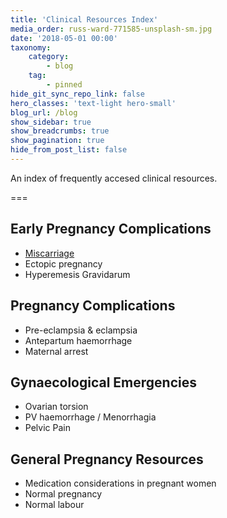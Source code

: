 ```yaml
---
title: 'Clinical Resources Index'
media_order: russ-ward-771585-unsplash-sm.jpg
date: '2018-05-01 00:00'
taxonomy:
    category:
        - blog
    tag:
        - pinned
hide_git_sync_repo_link: false
hero_classes: 'text-light hero-small'
blog_url: /blog
show_sidebar: true
show_breadcrumbs: true
show_pagination: true
hide_from_post_list: false
---
```


An index of frequently accesed clinical resources.

===

## Early Pregnancy Complications
* [Miscarriage](/clinical-resources/miscarriage)
* Ectopic pregnancy
* Hyperemesis Gravidarum

## Pregnancy Complications
* Pre-eclampsia & eclampsia
* Antepartum haemorrhage
* Maternal arrest

## Gynaecological Emergencies
* Ovarian torsion
* PV haemorrhage / Menorrhagia
* Pelvic Pain

## General Pregnancy Resources
* Medication considerations in pregnant women
* Normal pregnancy
* Normal labour